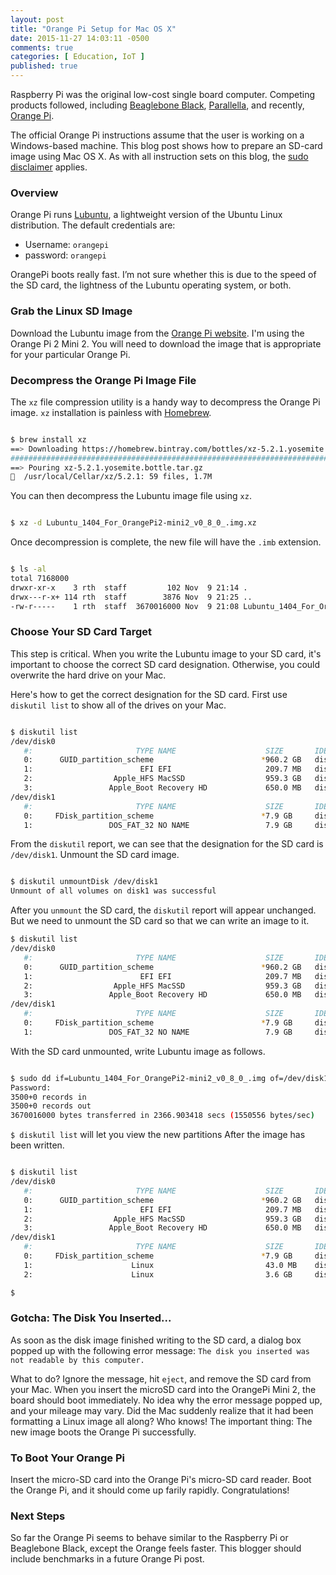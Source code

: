 ```yaml
---
layout: post
title: "Orange Pi Setup for Mac OS X"
date: 2015-11-27 14:03:11 -0500
comments: true
categories: [ Education, IoT ]
published: true
---
```


Raspberry Pi was the original low-cost single board computer. Competing products followed, including [Beaglebone Black](/blog/2014/01/02/beaglebone-black-ubuntu-part-1/), [Parallella](/blog/2015/08/22/madison-ruby-and-parallella/), and recently, [Orange Pi](http://www.orangepi.org/).

The official Orange Pi instructions assume that the user is working on a Windows-based machine. This blog post shows how to prepare an SD-card image using Mac OS X. As with all instruction sets on this blog, the [sudo disclaimer](/sudo-disclaimer/) applies.

<!--more-->

### Overview

Orange Pi runs [Lubuntu](http://lubuntu.net/), a lightweight version of the Ubuntu Linux distribution. The default credentials are:

* Username: `orangepi`
* password: `orangepi`

OrangePi boots really fast. I’m not sure whether this is due to the speed of the SD card, the lightness of the Lubuntu operating system, or both.

### Grab the Linux SD Image

Download the Lubuntu image from the [Orange Pi website](http://www.orangepi.org/downloadresources/). I'm using the Orange Pi 2 Mini 2. You will need to download the image that is appropriate for your particular Orange Pi.

### Decompress the Orange Pi Image File

The `xz` file compression utility is a handy way to decompress the Orange Pi image. `xz` installation is painless with [Homebrew](/blog/2014/02/12/homebrew-fundamentals/).

``` bash

$ brew install xz
==> Downloading https://homebrew.bintray.com/bottles/xz-5.2.1.yosemite.bottle.tar.gz
######################################################################## 100.0%
==> Pouring xz-5.2.1.yosemite.bottle.tar.gz
🍺  /usr/local/Cellar/xz/5.2.1: 59 files, 1.7M

```

You can then decompress the Lubuntu image file using `xz`.

``` bash

$ xz -d Lubuntu_1404_For_OrangePi2-mini2_v0_8_0_.img.xz

```

Once decompression is complete, the new file will have the `.imb` extension.


``` bash

$ ls -al
total 7168000
drwxr-xr-x    3 rth  staff         102 Nov  9 21:14 .
drwx---r-x+ 114 rth  staff        3876 Nov  9 21:25 ..
-rw-r-----    1 rth  staff  3670016000 Nov  9 21:08 Lubuntu_1404_For_OrangePi2-mini2_v0_8_0_.img

```

### Choose Your SD Card Target

This step is critical. When you write the Lubuntu image to your SD card, it's important to choose the correct SD card designation. Otherwise, you could overwrite the hard drive on your Mac.

Here's how to get the correct designation for the SD card. First use `diskutil list` to show all of the drives on your Mac.

``` bash

$ diskutil list
/dev/disk0
   #:                       TYPE NAME                    SIZE       IDENTIFIER
   0:      GUID_partition_scheme                        *960.2 GB   disk0
   1:                        EFI EFI                     209.7 MB   disk0s1
   2:                  Apple_HFS MacSSD                  959.3 GB   disk0s2
   3:                 Apple_Boot Recovery HD             650.0 MB   disk0s3
/dev/disk1
   #:                       TYPE NAME                    SIZE       IDENTIFIER
   0:     FDisk_partition_scheme                        *7.9 GB     disk1
   1:                 DOS_FAT_32 NO NAME                 7.9 GB     disk1s1

```

From the `diskutil` report, we can see that the designation for the SD card is `/dev/disk1`. Unmount the SD card image.

``` bash

$ diskutil unmountDisk /dev/disk1
Unmount of all volumes on disk1 was successful

```

After you `unmount` the SD card, the `diskutil` report will appear unchanged. But we need to unmount the SD card so that we can write an image to it.

``` bash
$ diskutil list
/dev/disk0
   #:                       TYPE NAME                    SIZE       IDENTIFIER
   0:      GUID_partition_scheme                        *960.2 GB   disk0
   1:                        EFI EFI                     209.7 MB   disk0s1
   2:                  Apple_HFS MacSSD                  959.3 GB   disk0s2
   3:                 Apple_Boot Recovery HD             650.0 MB   disk0s3
/dev/disk1
   #:                       TYPE NAME                    SIZE       IDENTIFIER
   0:     FDisk_partition_scheme                        *7.9 GB     disk1
   1:                 DOS_FAT_32 NO NAME                 7.9 GB     disk1s1

```
   
With the SD card unmounted, write Lubuntu image as follows.

``` bash

$ sudo dd if=Lubuntu_1404_For_OrangePi2-mini2_v0_8_0_.img of=/dev/disk1 bs=1m
Password:
3500+0 records in
3500+0 records out
3670016000 bytes transferred in 2366.903418 secs (1550556 bytes/sec)

```

`$ diskutil list` will let you view the new partitions After the image has been written.

``` bash

$ diskutil list
/dev/disk0
   #:                       TYPE NAME                    SIZE       IDENTIFIER
   0:      GUID_partition_scheme                        *960.2 GB   disk0
   1:                        EFI EFI                     209.7 MB   disk0s1
   2:                  Apple_HFS MacSSD                  959.3 GB   disk0s2
   3:                 Apple_Boot Recovery HD             650.0 MB   disk0s3
/dev/disk1
   #:                       TYPE NAME                    SIZE       IDENTIFIER
   0:     FDisk_partition_scheme                        *7.9 GB     disk1
   1:                      Linux                         43.0 MB    disk1s1
   2:                      Linux                         3.6 GB     disk1s2

$ 

```

### Gotcha: The Disk You Inserted...

As soon as the disk image finished writing to the SD card, a dialog box popped up with the following error message: `The disk you inserted was not readable by this computer.`

What to do? Ignore the message, hit `eject`, and remove the SD card from your Mac. When you insert the microSD card into the OrangePi Mini 2, the board should boot immediately. No idea why the error message popped up, and your mileage may vary. Did the Mac suddenly realize that it had been formatting a Linux image all along? Who knows! The important thing: The new image boots the Orange Pi successfully.

### To Boot Your Orange Pi

Insert the micro-SD card into the Orange Pi's micro-SD card reader. Boot the Orange Pi, and it should come up farily rapidly. Congratulations!

### Next Steps

So far the Orange Pi seems to behave similar to the Raspberry Pi or Beaglebone Black, except the Orange feels faster. This blogger should include benchmarks in a future Orange Pi post.


